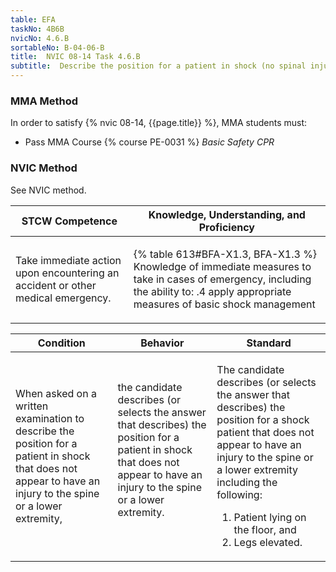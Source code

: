 ```yaml
---
table: EFA
taskNo: 4B6B
nvicNo: 4.6.B 
sortableNo: B-04-06-B
title:  NVIC 08-14 Task 4.6.B
subtitle:  Describe the position for a patient in shock (no spinal injury)
---
```



### MMA Method

In order to satisfy  {% nvic 08-14, {{page.title}}  %}, MMA students must:

* Pass MMA Course {% course PE-0031 %}  *Basic Safety CPR*


### NVIC Method

<a onclick="togglevisibility('nvic_methods')" >See NVIC method.</a>

<div id='nvic_methods' class='hide'>

<table>
<thead>
<tr>
<th class='forty'> STCW Competence </th>
<th class='sixty'> Knowledge, Understanding, and Proficiency </th>
</tr>
</thead>




<tbody>
<tr><td markdown='1'>

Take immediate action upon encountering an accident or other medical emergency.

</td><td markdown='1'>

{% table 613#BFA-X1.3, BFA-X1.3 %} Knowledge of immediate measures to take in cases of emergency, including the ability to:
.4  apply appropriate measures of basic shock management

</td></tr>


</tbody>
</table>


<table>
<thead>
<tr><th class='twenty'>  Condition </th><th class='twenty'> Behavior </th><th  class='sixty'>Standard </th></tr>
</thead>
<tbody >



<tr><td markdown='1'>

When asked on a written examination to describe the position for a patient in shock that does not appear to have an injury to the spine or a lower extremity,

</td><td markdown='1'>

the candidate describes (or selects the answer that describes) the position for a patient in shock that does not appear to have an injury to the spine or a lower extremity.

<br>

<div class="tooltip" markdown='1'>



</div>


</td><td markdown='1'>

The candidate describes (or selects the answer that describes) the position for a shock patient that does not appear to have an injury to the spine or a lower extremity including the following:
 
1.  Patient lying on the floor, and 
2.  Legs elevated.

</td></tr>
</tbody>
</table>
</div>
